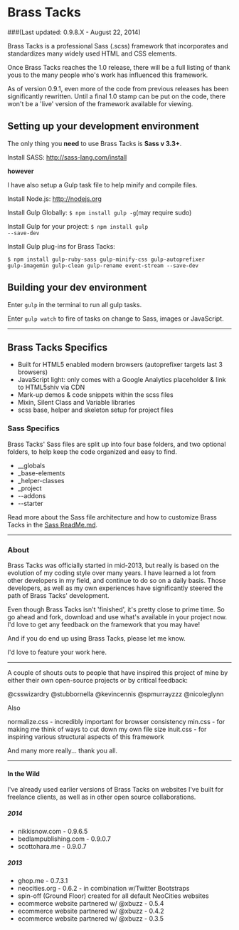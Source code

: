 # Brass Tacks
###(Last updated: 0.9.8.X - August 22, 2014)

Brass Tacks is a professional Sass (.scss) framework that incorporates and standardizes many widely used HTML and CSS elements.

Once Brass Tacks reaches the 1.0 release, there will be a full listing of thank yous to the many people who's work has influenced this framework.

As of version 0.9.1, even more of the code from previous releases has been significantly rewritten. Until a final 1.0 stamp can be put on the code, there won't be a 'live' version of the framework available for viewing.



## Setting up your development environment

The only thing you <b>need</b> to use Brass Tacks is <b>Sass v 3.3+</b>.

Install SASS: http://sass-lang.com/install

__however__

I have also setup a Gulp task file to help minify and compile files.

Install Node.js: http://nodejs.org

Install Gulp Globally: <code>$ npm install gulp -g</code>(may require sudo)

Install Gulp for your project: <code>$ npm install gulp --save-dev</code>

Install Gulp plug-ins for Brass Tacks:

<code>$ npm install gulp-ruby-sass gulp-minify-css gulp-autoprefixer gulp-imagemin gulp-clean gulp-rename event-stream --save-dev</code>



## Building your dev environment

Enter <code>gulp</code> in the terminal to run all gulp tasks.

Enter <code>gulp watch</code> to fire of tasks on change to Sass, images or JavaScript.


<hr />


## Brass Tacks Specifics

* Built for HTML5 enabled modern browsers (autoprefixer targets last 3 browsers)
* JavaScript light: only comes with a Google Analytics placeholder & link to HTML5shiv via CDN
* Mark-up demos & code snippets within the scss files
* Mixin, Silent Class and Variable libraries
* scss base, helper and skeleton setup for project files


### Sass Specifics

Brass Tacks' Sass files are split up into four base folders, and two optional folders, to help keep the code organized and easy to find.

* __globals
* _base-elements
* _helper-classes
* _project
* --addons
* --starter

Read more about the Sass file architecture and how to customize Brass Tacks in the <a href="https://github.com/scottaohara/Brass-Tacks/blob/master/_develop/sass/README.md">Sass ReadMe.md</a>.


<hr />


### About

Brass Tacks was officially started in mid-2013, but really is based on the evolution of my coding style over many years. I have learned a lot from other developers in my field, and continue to do so on a daily basis. Those developers, as well as my own experiences have significantly steered the path of Brass Tacks' development.

Even though Brass Tacks isn't 'finished', it's pretty close to prime time. So go ahead and fork, download and use what's available in your project now. I'd love to get any feedback on the framework that you may have!

And if you do end up using Brass Tacks, please let me know.

I'd love to feature your work here.

<hr />

A couple of shouts outs to people that have inspired this project of mine by either their own open-source projects or by critical feedback:

@csswizardry
@stubbornella
@kevincennis
@spmurrayzzz
@nicoleglynn

Also

normalize.css - incredibly important for browser consistency
min.css - for making me think of ways to cut down my own file size
inuit.css - for inspiring various structural aspects of this framework

And many more really... thank you all.



<hr  />


#### In the Wild

I've already used earlier versions of Brass Tacks on websites I've built for freelance clients, as well as in other open source collaborations.

##### 2014
* nikkisnow.com - 0.9.6.5
* bedlampublishing.com - 0.9.0.7
* scottohara.me - 0.9.0.7

##### 2013
* ghop.me - 0.7.3.1
* neocities.org - 0.6.2 - in combination w/Twitter Bootstraps
* spin-off (Ground Floor) created for all default NeoCities websites
* ecommerce website partnered w/ @xbuzz - 0.5.4
* ecommerce website partnered w/ @xbuzz - 0.4.2
* ecommerce website partnered w/ @xbuzz - 0.3.5
